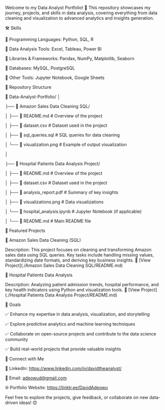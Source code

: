 Welcome to my Data Analyst Portfolio! 🚀 This repository showcases my journey, projects, and skills in data analysis, covering everything from data cleaning and visualization to advanced analytics and insights generation.

🛠️ Skills

🔹 Programming Languages: Python, SQL, R

🔹 Data Analysis Tools: Excel, Tableau, Power BI

🔹 Libraries & Frameworks: Pandas, NumPy, Matplotlib, Seaborn

🔹 Databases: MySQL, PostgreSQL

🔹 Other Tools: Jupyter Notebook, Google Sheets



📁 Repository Structure

📂 Data-Analyst-Portfolio/
│

├── 📁 Amazon Sales Data Cleaning SQL/

│   ├── 📜 README.md             # Overview of the project

│   ├── 📜 dataset.csv           # Dataset used in the project

│   ├── 📜 sql_queries.sql       # SQL queries for data cleaning

│   └── 📜 visualization.png     # Example of output visualization

│

├── 📁 Hospital Patients Data Analysis Project/

│   ├── 📜 README.md             # Overview of the project

│   ├── 📜 dataset.csv           # Dataset used in the project

│   ├── 📜 analysis_report.pdf   # Summary of key insights

│   ├── 📜 visualizations.png    # Data visualizations

│   └── 📜 hospital_analysis.ipynb # Jupyter Notebook (if applicable)

│
└── 📜 README.md                 # Main README file


📂 Featured Projects

🛒 Amazon Sales Data Cleaning (SQL)

Description: This project focuses on cleaning and transforming Amazon sales data using SQL queries. Key tasks include handling missing values, standardizing date formats, and deriving key business insights.
🔗 [View Project](./Amazon Sales Data Cleaning SQL/README.md)

🏥 Hospital Patients Data Analysis

Description: Analyzing patient admission trends, hospital performance, and key health indicators using Python and visualization tools.
🔗 [View Project](./Hospital Patients Data Analysis Project/README.md)

🎯 Goals

✅ Enhance my expertise in data analysis, visualization, and storytelling

✅ Explore predictive analytics and machine learning techniques

✅ Collaborate on open-source projects and contribute to the data science community

✅ Build real-world projects that provide valuable insights

🤝 Connect with Me

🔗 LinkedIn: https://www.linkedin.com/in/davidtheanalyst/

📧 Email: adeowud@gmail.com

🌐 Portfolio Website: https://linktr.ee/DavidAdeowu

Feel free to explore the projects, give feedback, or collaborate on new data-driven ideas! 😊
